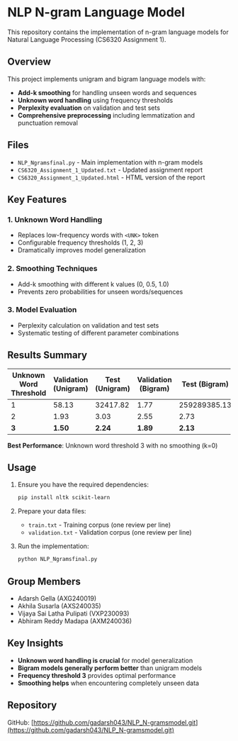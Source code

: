 # NLP N-gram Language Model

This repository contains the implementation of n-gram language models for Natural Language Processing (CS6320 Assignment 1).

## Overview

This project implements unigram and bigram language models with:
- **Add-k smoothing** for handling unseen words and sequences
- **Unknown word handling** using frequency thresholds
- **Perplexity evaluation** on validation and test sets
- **Comprehensive preprocessing** including lemmatization and punctuation removal

## Files

- `NLP_Ngramsfinal.py` - Main implementation with n-gram models
- `CS6320_Assignment_1_Updated.txt` - Updated assignment report
- `CS6320_Assignment_1_Updated.html` - HTML version of the report

## Key Features

### 1. Unknown Word Handling
- Replaces low-frequency words with `<UNK>` token
- Configurable frequency thresholds (1, 2, 3)
- Dramatically improves model generalization

### 2. Smoothing Techniques
- Add-k smoothing with different k values (0, 0.5, 1.0)
- Prevents zero probabilities for unseen words/sequences

### 3. Model Evaluation
- Perplexity calculation on validation and test sets
- Systematic testing of different parameter combinations

## Results Summary

| Unknown Word Threshold | Validation (Unigram) | Test (Unigram) | Validation (Bigram) | Test (Bigram) |
|----------------------|---------------------|----------------|-------------------|---------------|
| 1                    | 58.13              | 32417.82       | 1.77              | 259289385.13  |
| 2                    | 1.93               | 3.03           | 2.55              | 2.73          |
| **3**                | **1.50**           | **2.24**       | **1.89**          | **2.13**      |

**Best Performance**: Unknown word threshold 3 with no smoothing (k=0)

## Usage

1. Ensure you have the required dependencies:
   ```bash
   pip install nltk scikit-learn
   ```

2. Prepare your data files:
   - `train.txt` - Training corpus (one review per line)
   - `validation.txt` - Validation corpus (one review per line)

3. Run the implementation:
   ```bash
   python NLP_Ngramsfinal.py
   ```

## Group Members

- Adarsh Gella (AXG240019)
- Akhila Susarla (AXS240035)
- Vijaya Sai Latha Pulipati (VXP230093)
- Abhiram Reddy Madapa (AXM240036)

## Key Insights

- **Unknown word handling is crucial** for model generalization
- **Bigram models generally perform better** than unigram models
- **Frequency threshold 3** provides optimal performance
- **Smoothing helps** when encountering completely unseen data

## Repository

GitHub: [https://github.com/gadarsh043/NLP_N-gramsmodel.git](https://github.com/gadarsh043/NLP_N-gramsmodel.git)

